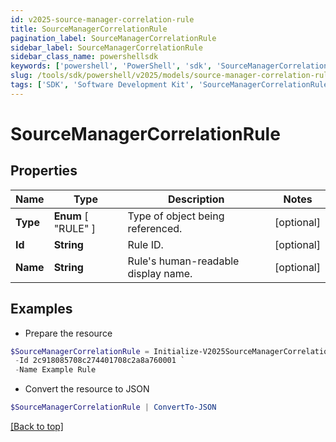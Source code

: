 ```yaml
---
id: v2025-source-manager-correlation-rule
title: SourceManagerCorrelationRule
pagination_label: SourceManagerCorrelationRule
sidebar_label: SourceManagerCorrelationRule
sidebar_class_name: powershellsdk
keywords: ['powershell', 'PowerShell', 'sdk', 'SourceManagerCorrelationRule', 'V2025SourceManagerCorrelationRule'] 
slug: /tools/sdk/powershell/v2025/models/source-manager-correlation-rule
tags: ['SDK', 'Software Development Kit', 'SourceManagerCorrelationRule', 'V2025SourceManagerCorrelationRule']
---
```



# SourceManagerCorrelationRule

## Properties

Name | Type | Description | Notes
------------ | ------------- | ------------- | -------------
**Type** |  **Enum** [  "RULE" ] | Type of object being referenced. | [optional] 
**Id** | **String** | Rule ID. | [optional] 
**Name** | **String** | Rule's human-readable display name. | [optional] 

## Examples

- Prepare the resource
```powershell
$SourceManagerCorrelationRule = Initialize-V2025SourceManagerCorrelationRule  -Type RULE `
 -Id 2c918085708c274401708c2a8a760001 `
 -Name Example Rule
```

- Convert the resource to JSON
```powershell
$SourceManagerCorrelationRule | ConvertTo-JSON
```


[[Back to top]](#) 

